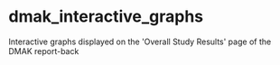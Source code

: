 # dmak_interactive_graphs
Interactive graphs displayed on the 'Overall Study Results' page of the DMAK report-back
